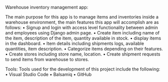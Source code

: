 Warehouse inventory management app:

The main purpose for this app is to manage items and inventories inside a warehouse environment, the main features this app will accomplish are as follows:
•	Signup and login with access level functionality between admin and employees using Django admin page. 
•	Create item including name of the item, description of the item, quantity available in stock. 
•	display items in the dashboard.
•	Item details including shipments logs, available quantities, item description.
•	Categorize items depending on their features.
•	Create stores including store name, location.
•	Create shipment requests to send items from warehouse to stores.

Tools: 
Tools used for the development of this project include the following:
•	Visual Studio Code
•	Balsamiq
•	GitHub


